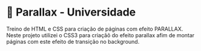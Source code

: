 # :book: Parallax - Universidade
Treino de HTML e CSS para criação de páginas com efeito PARALLAX.
Neste projeto utilizei o CSS3 para criaçãõ do efeito parallax afim de montar páginas com este efeito de transição no background.
